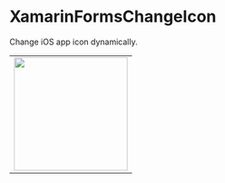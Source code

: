 # XamarinFormsChangeIcon
Change iOS app icon dynamically.
<table>
<tbody>
<tr>
<td><img src="http://stugcearar.com/wp-content/uploads/2018/09/changeicon.gif" width="200" /> </td>
</tr>
</tbody>
</table>
